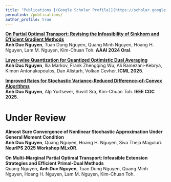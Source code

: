 ```yaml
---
title: "Publications [(Google Scholar Profile)](https://scholar.google.com/citations?user=MyzRd78AAAAJ&hl=en)"
permalink: /publications/
author_profile: true
---
```


<b>[On Partial Optimal Transport: Revising the Infeasibility of Sinkhorn and Efficient Gradient Methods](https://arxiv.org/abs/2312.13970)</b> <br> 
<b>Anh Duc Nguyen</b>, Tuan Dung Nguyen, Quang Minh Nguyen, Hoang H. Nguyen, Lam M. Nguyen, Kim-Chuan Toh.
<b>AAAI 2024 Oral</b>.

<b>[Layer-wise Quantization for Quantized Optimistic Dual Averaging](https://arxiv.org/abs/2505.14371)</b> <br> 
<b>Anh Duc Nguyen</b>, Ilia Markov, Frank Zhengqing Wu, Ali Ramezani-Kebrya, Kimon Antonakopoulos, Dan Alistarh, Volkan Cevher.
<b>ICML 2025</b>.

<b>[Improved Rates for Stochastic Variance-Reduced Difference-of-Convex Algorithms](https://arxiv.org/abs/2509.11657)</b> <br> 
<b>Anh Duc Nguyen</b>, Alp Yurtsever, Suvrit Sra, Kim-Chuan Toh.
<b>IEEE CDC 2025</b>.
<br>

# Under Review

<b>Almost Sure Convergence of Nonlinear Stochastic Approximation Under General Moment Condition</b> <br>
<b>Anh Duc Nguyen</b>, Quang Nguyen, Hoang H. Nguyen, Siva Theja Maguluri.
<b>NeurIPS 2025 Workshop MLxOR</b>.

<b>On Multi-Marginal Partial Optimal Transport: Infeasible Extension Strategies and Efficient Primal-Dual Methods</b> <br>
Quang Nguyen, <b>Anh Duc Nguyen</b>, Tuan Dung Nguyen, Quang Minh Nguyen, Hoang H. Nguyen, Lam M. Nguyen, Kim-Chuan Toh.
